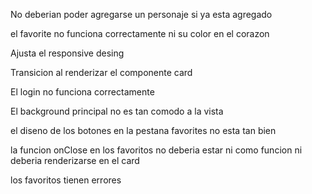 No deberian poder agregarse un personaje si ya esta agregado

el favorite no funciona correctamente ni su color en el corazon

Ajusta el responsive desing 

Transicion al renderizar el componente card 

El login no funciona correctamente 

El background principal no es tan comodo a la vista 

el diseno de los botones en la pestana favorites no esta tan bien

la funcion onClose en los favoritos no deberia estar ni como funcion ni deberia renderizarse en el card 

los favoritos tienen errores